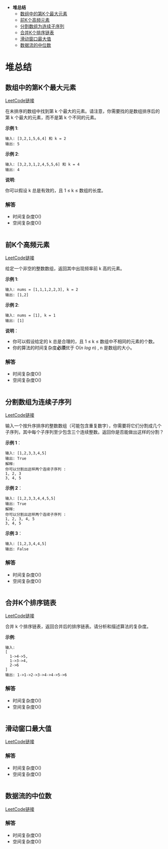 * **堆总结**
   * [数组中的第K个最大元素](#数组中的第K个最大元素)
   * [前K个高频元素](#前K个高频元素)
   * [分割数组为连续子序列](#分割数组为连续子序列)
   * [合并K个排序链表](#合并K个排序链表)
   * [滑动窗口最大值](#滑动窗口最大值)
   * [数据流的中位数](#数据流的中位数)
   
# 堆总结
## 数组中的第K个最大元素

[LeetCode链接](https://leetcode-cn.com/problems/kth-largest-element-in-an-array)

在未排序的数组中找到第 k 个最大的元素。请注意，你需要找的是数组排序后的第 k 个最大的元素，而不是第 k 个不同的元素。

**示例 1**:
```
输入: [3,2,1,5,6,4] 和 k = 2
输出: 5
```

**示例 2**:
```
输入: [3,2,3,1,2,4,5,5,6] 和 k = 4
输出: 4
```

**说明**:

你可以假设 k 总是有效的，且 1 ≤ k ≤ 数组的长度。

### 解答

* 时间复杂度O()
* 空间复杂度O()

```c++

```

## 前K个高频元素

[LeetCode链接](https://leetcode-cn.com/problems/top-k-frequent-elements/)

给定一个非空的整数数组，返回其中出现频率前 k 高的元素。

**示例 1**:
```
输入: nums = [1,1,1,2,2,3], k = 2
输出: [1,2]
```

**示例 2**:
```
输入: nums = [1], k = 1
输出: [1]
```

**说明**：

* 你可以假设给定的 k 总是合理的，且 1 ≤ k ≤ 数组中不相同的元素的个数。
* 你的算法的时间复杂度**必须**优于 O(*n log n*) , n 是数组的大小。

### 解答

* 时间复杂度O()
* 空间复杂度O()

```c++

```

## 分割数组为连续子序列

[LeetCode链接](https://leetcode-cn.com/problems/split-array-into-consecutive-subsequences/)

输入一个按升序排序的整数数组（可能包含重复数字），你需要将它们分割成几个子序列，其中每个子序列至少包含三个连续整数。返回你是否能做出这样的分割？

**示例 1**：
```
输入: [1,2,3,3,4,5]
输出: True
解释:
你可以分割出这样两个连续子序列 : 
1, 2, 3
3, 4, 5
```

**示例 2**：
```
输入: [1,2,3,3,4,4,5,5]
输出: True
解释:
你可以分割出这样两个连续子序列 : 
1, 2, 3, 4, 5
3, 4, 5
```

**示例 3**：
```
输入: [1,2,3,4,4,5]
输出: False
```

### 解答

* 时间复杂度O()
* 空间复杂度O()

```c++

```

## 合并K个排序链表

[LeetCode链接](https://leetcode-cn.com/problems/merge-k-sorted-lists/)

合并 k 个排序链表，返回合并后的排序链表。请分析和描述算法的复杂度。

**示例**:
```
输入:
[
  1->4->5,
  1->3->4,
  2->6
]
输出: 1->1->2->3->4->4->5->6
```

### 解答

* 时间复杂度O()
* 空间复杂度O()

```c++

```

## 滑动窗口最大值

[LeetCode链接]()

### 解答

* 时间复杂度O()
* 空间复杂度O()

```c++

```

## 数据流的中位数

[LeetCode链接]()

### 解答

* 时间复杂度O()
* 空间复杂度O()

```c++

```


